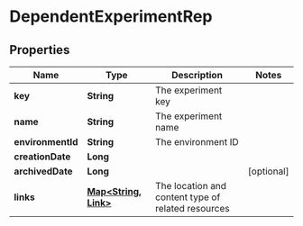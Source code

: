 

# DependentExperimentRep


## Properties

| Name | Type | Description | Notes |
|------------ | ------------- | ------------- | -------------|
|**key** | **String** | The experiment key |  |
|**name** | **String** | The experiment name |  |
|**environmentId** | **String** | The environment ID |  |
|**creationDate** | **Long** |  |  |
|**archivedDate** | **Long** |  |  [optional] |
|**links** | [**Map&lt;String, Link&gt;**](Link.md) | The location and content type of related resources |  |



